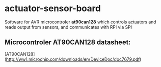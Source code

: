# actuator-sensor-board
Software for AVR microcontroler __at90can128__ which controls actuators and reads output from sensors, and communicates with RPI via SPI

## Microcontroler AT90CAN128 datasheet:

[AT90CAN128] (http://ww1.microchip.com/downloads/en/DeviceDoc/doc7679.pdf)
